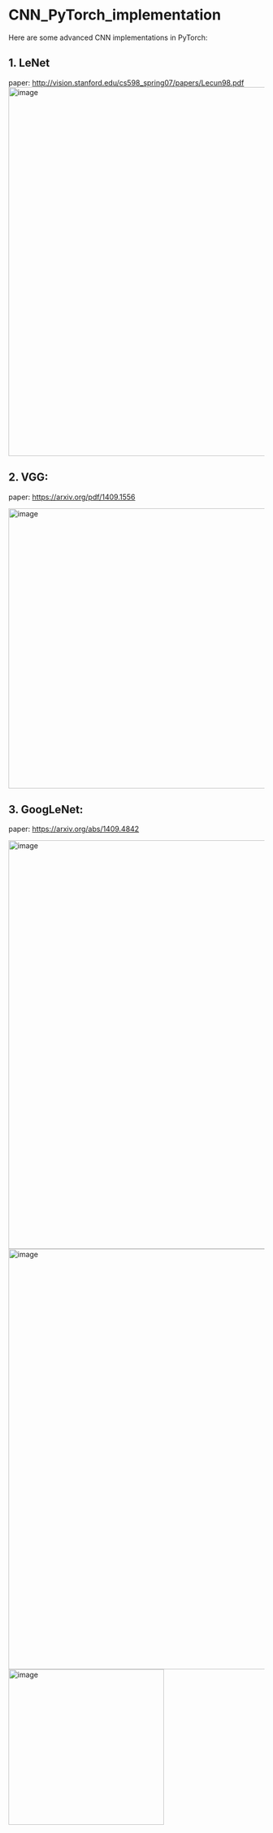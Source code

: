 # CNN_PyTorch_implementation

Here are some advanced CNN implementations in PyTorch:
## 1. LeNet
   
   paper: http://vision.stanford.edu/cs598_spring07/papers/Lecun98.pdf
   <img width="726" alt="image" src="https://github.com/user-attachments/assets/031233f7-108f-40ce-9c61-2e3b4fca0ba8">
   
## 2. VGG:
   
   paper: https://arxiv.org/pdf/1409.1556
   
   <img width="551" alt="image" src="https://github.com/user-attachments/assets/1d6d68b6-c58c-449e-8716-c63da6d39294">

## 3. GoogLeNet:

   paper: https://arxiv.org/abs/1409.4842

   <img width="804" alt="image" src="https://github.com/user-attachments/assets/865c9d08-2b01-482f-8714-9468454454ea">

   <img width="827" alt="image" src="https://github.com/user-attachments/assets/fd5358c7-711b-4b80-910d-81a1babb42cc">

   <img width="306" alt="image" src="https://github.com/user-attachments/assets/314fb877-877f-4061-9d92-b5ef4e7ffbcd">


